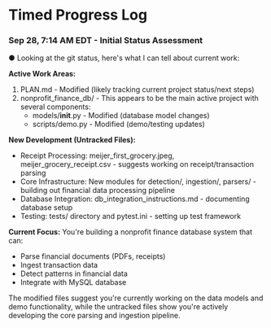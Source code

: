 # Timed Progress Log

### Sep 28, 7:14 AM EDT - Initial Status Assessment
● Looking at the git status, here's what I can tell about current work:

**Active Work Areas:**
1. PLAN.md - Modified (likely tracking current project status/next steps)
2. nonprofit_finance_db/ - This appears to be the main active project with several components:
   - models/__init__.py - Modified (database model changes)
   - scripts/demo.py - Modified (demo/testing updates)

**New Development (Untracked Files):**
- Receipt Processing: meijer_first_grocery.jpeg, meijer_grocery_receipt.csv - suggests working on receipt/transaction parsing
- Core Infrastructure: New modules for detection/, ingestion/, parsers/ - building out financial data processing pipeline
- Database Integration: db_integration_instructions.md - documenting database setup
- Testing: tests/ directory and pytest.ini - setting up test framework

**Current Focus:** You're building a nonprofit finance database system that can:
- Parse financial documents (PDFs, receipts)
- Ingest transaction data
- Detect patterns in financial data
- Integrate with MySQL database

The modified files suggest you're currently working on the data models and demo functionality, while the untracked files show you're actively developing the core parsing and ingestion pipeline.